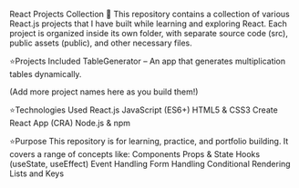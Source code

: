 React Projects Collection 🚀
This repository contains a collection of various React.js projects that I have built while learning and exploring React.
Each project is organized inside its own folder, with separate source code (src), public assets (public), and other necessary files.


⭐Projects Included 
TableGenerator – An app that generates multiplication tables dynamically.

(Add more project names here as you build them!)



⭐Technologies Used
React.js
JavaScript (ES6+)
HTML5 & CSS3
Create React App (CRA)
Node.js & npm



⭐Purpose
This repository is for learning, practice, and portfolio building.
It covers a range of concepts like:
Components
Props & State
Hooks (useState, useEffect)
Event Handling
Form Handling
Conditional Rendering
Lists and Keys

